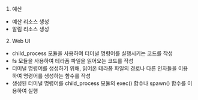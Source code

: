 1. 예산

-   예산 리소스 생성
-   알림 리소스 생성

2. Web UI

-   child_process 모듈을 사용하여 터미널 명령어를 실행시키는 코드를 작성
-   fs 모듈을 사용하여 테라폼 파일을 읽어오는 코드를 작성
-   터미널 명령어를 생성하기 위해, 읽어온 테라폼 파일의 경로나 다른 인자들을 이용하여 명령어를 생성하는 함수를 작성
-   생성된 터미널 명령어를 child_process 모듈의 exec() 함수나 spawn() 함수를 이용하여 실행
